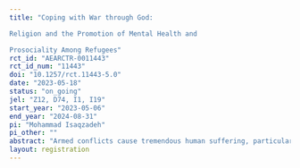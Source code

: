 ```yaml
---
title: "Coping with War through God:
Religion and the Promotion of Mental Health and
Prosociality Among Refugees"
rct_id: "AEARCTR-0011443"
rct_id_num: "11443"
doi: "10.1257/rct.11443-5.0"
date: "2023-05-18"
status: "on_going"
jel: "Z12, D74, I1, I19"
start_year: "2023-05-06"
end_year: "2024-08-31"
pi: "Mohammad Isaqzadeh"
pi_other: ""
abstract: "Armed conflicts cause tremendous human suffering, particularly for displaced populations who lose their homes and sources of livelihood. Armed conflicts have resulted in 48 million people being displaced, either as refugees or Internally Displace People (IDP). Displaced populations are particularly vulnerable to psychological disorders because of war-related traumas before departure and adverse experiences during the transition and after arrival in a new community. Despite their dire need, displaced populations have limited access to mental health services. For this pilot study, around 600 Afghan refugees will be recruited in Istanbul, Turkey, and randomly assigned to (1) a manualized Cognitive Behavioral Therapy (CBT) training that teaches coping and emotion regulation skills, (2) Islamic-based CBT delivered by religious clerics, (3) sermons delivered by religious clerics without CBT structure, or (4) a waiting control condition. We will study the impact of the intervention on refugees' psychological well-being and prosociality."
layout: registration
---
```


